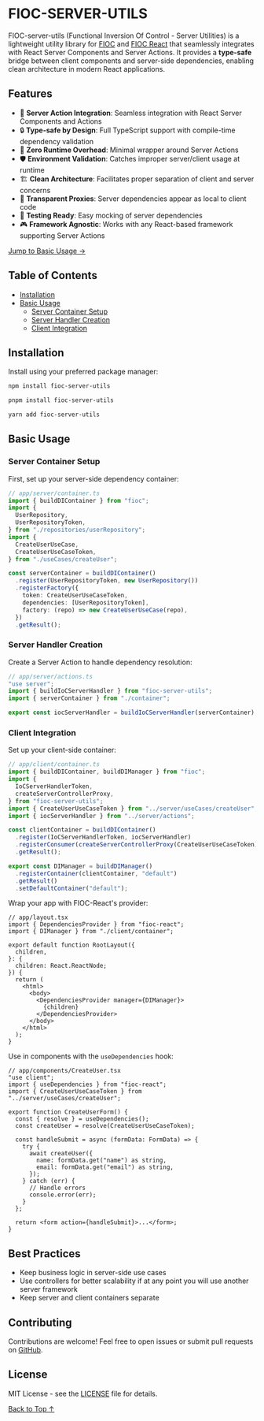 # FIOC-SERVER-UTILS

FIOC-server-utils (Functional Inversion Of Control - Server Utilities) is a lightweight utility library for [FIOC](https://www.npmjs.com/package/fioc) and [FIOC React](https://www.npmjs.com/package/fioc-react) that seamlessly integrates with React Server Components and Server Actions. It provides a **type-safe** bridge between client components and server-side dependencies, enabling clean architecture in modern React applications.

## Features

- 🚀 **Server Action Integration**: Seamless integration with React Server Components and Actions
- 🔒 **Type-safe by Design**: Full TypeScript support with compile-time dependency validation
- 🎯 **Zero Runtime Overhead**: Minimal wrapper around Server Actions
- 🛡️ **Environment Validation**: Catches improper server/client usage at runtime
- 🏗️ **Clean Architecture**: Facilitates proper separation of client and server concerns
- 🔄 **Transparent Proxies**: Server dependencies appear as local to client code
- 🧪 **Testing Ready**: Easy mocking of server dependencies
- 🎮 **Framework Agnostic**: Works with any React-based framework supporting Server Actions

[Jump to Basic Usage →](#basic-usage)

## Table of Contents

- [Installation](#installation)
- [Basic Usage](#basic-usage)
  - [Server Container Setup](#server-container-setup)
  - [Server Handler Creation](#server-handler-creation)
  - [Client Integration](#client-integration)

## Installation

Install using your preferred package manager:

```bash
npm install fioc-server-utils
```

```bash
pnpm install fioc-server-utils
```

```bash
yarn add fioc-server-utils
```

## Basic Usage

### Server Container Setup

First, set up your server-side dependency container:

```ts
// app/server/container.ts
import { buildDIContainer } from "fioc";
import {
  UserRepository,
  UserRepositoryToken,
} from "./repositories/userRepository";
import {
  CreateUserUseCase,
  CreateUserUseCaseToken,
} from "./useCases/createUser";

const serverContainer = buildDIContainer()
  .register(UserRepositoryToken, new UserRepository())
  .registerFactory({
    token: CreateUserUseCaseToken,
    dependencies: [UserRepositoryToken],
    factory: (repo) => new CreateUserUseCase(repo),
  })
  .getResult();
```

### Server Handler Creation

Create a Server Action to handle dependency resolution:

```ts
// app/server/actions.ts
"use server";
import { buildIoCServerHandler } from "fioc-server-utils";
import { serverContainer } from "./container";

export const iocServerHandler = buildIoCServerHandler(serverContainer);
```

### Client Integration

Set up your client-side container:

```ts
// app/client/container.ts
import { buildDIContainer, buildDIManager } from "fioc";
import {
  IoCServerHandlerToken,
  createServerControllerProxy,
} from "fioc-server-utils";
import { CreateUserUseCaseToken } from "../server/useCases/createUser";
import { iocServerHandler } from "../server/actions";

const clientContainer = buildDIContainer()
  .register(IoCServerHandlerToken, iocServerHandler)
  .registerConsumer(createServerControllerProxy(CreateUserUseCaseToken))
  .getResult();

export const DIManager = buildDIManager()
  .registerContainer(clientContainer, "default")
  .getResult()
  .setDefaultContainer("default");
```

Wrap your app with FIOC-React's provider:

```tsx
// app/layout.tsx
import { DependenciesProvider } from "fioc-react";
import { DIManager } from "./client/container";

export default function RootLayout({
  children,
}: {
  children: React.ReactNode;
}) {
  return (
    <html>
      <body>
        <DependenciesProvider manager={DIManager}>
          {children}
        </DependenciesProvider>
      </body>
    </html>
  );
}
```

Use in components with the `useDependencies` hook:

```tsx
// app/components/CreateUser.tsx
"use client";
import { useDependencies } from "fioc-react";
import { CreateUserUseCaseToken } from "../server/useCases/createUser";

export function CreateUserForm() {
  const { resolve } = useDependencies();
  const createUser = resolve(CreateUserUseCaseToken);

  const handleSubmit = async (formData: FormData) => {
    try {
      await createUser({
        name: formData.get("name") as string,
        email: formData.get("email") as string,
      });
    } catch (err) {
      // Handle errors
      console.error(err);
    }
  };

  return <form action={handleSubmit}>...</form>;
}
```

## Best Practices

- Keep business logic in server-side use cases
- Use controllers for better scalability if at any point you will use another server framework
- Keep server and client containers separate

## Contributing

Contributions are welcome! Feel free to open issues or submit pull requests on [GitHub](https://github.com/kolostring/fioc-server-utils).

## License

MIT License - see the [LICENSE](./LICENSE) file for details.

[Back to Top ↑](#fioc-server-utils)
